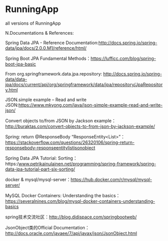 # RunningApp
all versions of RunningApp

N.Documentations & References:

Spring Data JPA - Reference Documentation:http://docs.spring.io/spring-data/jpa/docs/2.0.0.M1/reference/html/

Spring Boot JPA Fundamental Methods：https://lufficc.com/blog/spring-boot-jpa-basic

From org.springframework.data.jpa.repository: http://docs.spring.io/spring-data/data-jpa/docs/current/api/org/springframework/data/jpa/repository/JpaRepository.html

JSON.simple example – Read and write JSON:https://www.mkyong.com/java/json-simple-example-read-and-write-json/

Convert objects to/from JSON by Jackson example：http://buraktas.com/convert-objects-to-from-json-by-jackson-example/

Spring: return @ResponseBody “ResponseEntity<List<JSONObject>>”：https://stackoverflow.com/questions/26320106/spring-return-responsebody-responseentitylistjsonobject

Spring Data JPA Tutorial: Sorting：https:/www.petrikainulainen.net/programming/spring-framework/spring-data-jpa-tutorial-part-six-sorting/

docker & mysql/mysql-server：https://hub.docker.com/r/mysql/mysql-server/

MySQL Docker Containers: Understanding the basics：https://severalnines.com/blog/mysql-docker-containers-understanding-basics

spring技术交流社区：http://blog.didispace.com/springbootweb/

JsonObject类的Official Documentation：http://docs.oracle.com/javaee/7/api/javax/json/JsonObject.html
